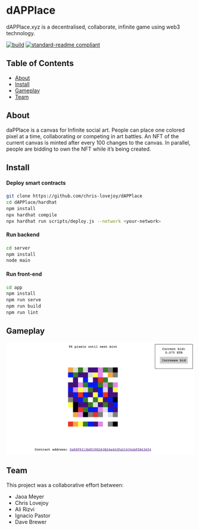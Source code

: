 # dAPPlace

dAPPlace.xyz is a decentralised, collaborate, infinite game using web3 technology.


[![build](https://github.com/meyer1994/ipgit/actions/workflows/build.yml/badge.svg)](https://github.com/meyer1994/ipgit/actions/workflows/build.yml)
[![standard-readme compliant](https://img.shields.io/badge/readme%20style-standard-brightgreen.svg?style=flat-square)](https://github.com/RichardLitt/standard-readme)


## Table of Contents

- [About](#about)
- [Install](#install)
- [Gameplay](#gameplay)
- [Team](#thanks)


## About

daPPlace is a canvas for Infinite social art. People can place one colored pixel at a time, collaborating or competing in art battles. An NFT of the current canvas is minted after every 100 changes to the canvas. In parallel, people are bidding to own the NFT while it’s being created. 


## Install

#### Deploy smart contracts

```sh
git clone https://github.com/chris-lovejoy/dAPPlace
cd dAPPlace/hardhat
npm install
npx hardhat compile
npx hardhat run scripts/deploy.js --network <your-network>
```


#### Run backend
```sh
cd server
npm install
node main
```


#### Run front-end

```sh
cd app
npm install
npm run serve
npm run build
npm run lint
```


## Gameplay
![](./hardhat/Website-screenshot.png)


## Team
This project was a collaborative effort between:
- Jaoa Meyer
- Chris Lovejoy
- Ali Rizvi
- Ignacio Pastor
- Dave Brewer

